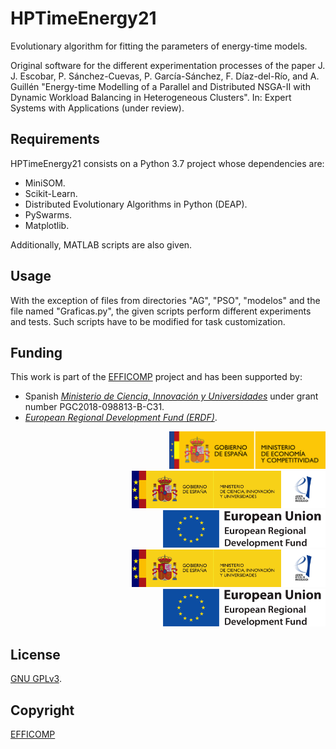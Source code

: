 # HPTimeEnergy21

Evolutionary algorithm for fitting the parameters of energy-time models.

Original software for the different experimentation processes of the paper J. J. Escobar, P. Sánchez-Cuevas, P. García-Sánchez, F. Díaz-del-Río, and A. Guillén "Energy-time Modelling of a Parallel and Distributed NSGA-II with Dynamic Workload Balancing in Heterogeneous Clusters". In: Expert Systems with Applications (under review).

## Requirements

HPTimeEnergy21 consists on a Python 3.7 project whose dependencies are:

- MiniSOM.
- Scikit-Learn.
- Distributed Evolutionary Algorithms in Python (DEAP).
- PySwarms.
- Matplotlib.

Additionally, MATLAB scripts are also given.

## Usage

With the exception of files from directories "AG", "PSO", "modelos" and the file named "Graficas.py", the given scripts perform different experiments and tests. Such scripts have to be modified for task customization.

## Funding

This work is part of the [EFFICOMP](https://efficomp.ugr.es/) project and has been supported by:

* Spanish [*Ministerio de Ciencia, Innovación y Universidades*](https://www.ciencia.gob.es/) under grant number PGC2018-098813-B-C31.
* [*European Regional Development Fund (ERDF)*](https://ec.europa.eu/regional_policy/en/funding/erdf/).

<div style="text-align: right">
  <img src="https://raw.githubusercontent.com/efficomp/Hpmoon/main/docs/logos/mineco.png" height="60">
  <img src="https://raw.githubusercontent.com/efficomp/Hpmoon/main/docs/logos/miciu.jpg" height="60">
  <img src="https://raw.githubusercontent.com/efficomp/Hpmoon/main/docs/logos/erdf.png" height="60">
</div>
<div style="text-align: right">
  <img src="https://raw.githubusercontent.com/efficomp/Hpmoon/main/docs/logos/miciu.jpg" height="60">
  <img src="https://raw.githubusercontent.com/efficomp/Hpmoon/main/docs/logos/erdf.png" height="60">
</div>

## License

[GNU GPLv3](https://www.gnu.org/licenses/gpl-3.0.md).

## Copyright

[EFFICOMP](https://efficomp.ugr.es/)
